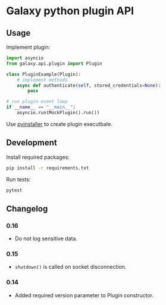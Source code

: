 # Galaxy python plugin API

## Usage

Implement plugin:

```python
import asyncio
from galaxy.api.plugin import Plugin

class PluginExample(Plugin):
    # implement methods
    async def authenticate(self, stored_credentials=None):
        pass

# run plugin event loop
if __name__ == "__main__":
    asyncio.run(MockPlugin().run())
```

Use [pyinstaller](https://www.pyinstaller.org/) to create plugin executbale.

## Development

Install required packages:
```bash
pip install -r requirements.txt
```

Run tests:
```bash
pytest
```

## Changelog

### 0.16
* Do not log sensitive data.
### 0.15
* `shutdown()` is called on socket disconnection.
### 0.14
* Added required version parameter to Plugin constructor.